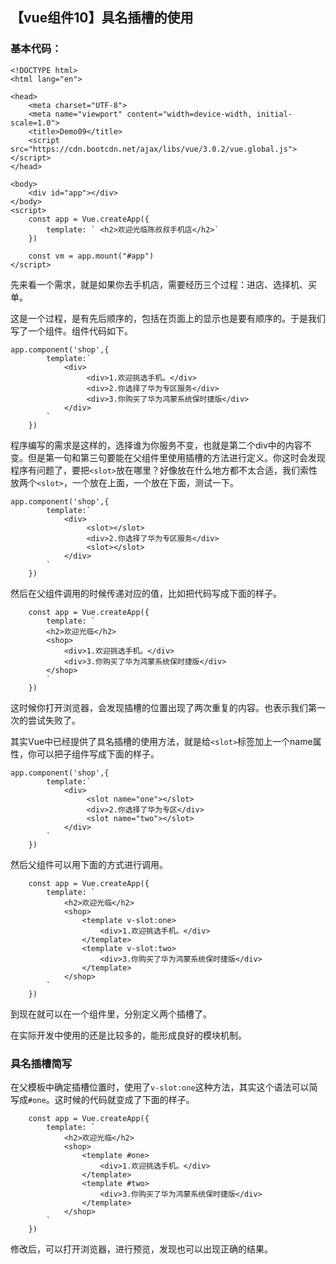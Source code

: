 ## 【vue组件10】具名插槽的使用

### 基本代码：

```vue
<!DOCTYPE html>
<html lang="en">

<head>
    <meta charset="UTF-8">
    <meta name="viewport" content="width=device-width, initial-scale=1.0">
    <title>Demo09</title>
    <script src="https://cdn.bootcdn.net/ajax/libs/vue/3.0.2/vue.global.js"></script>
</head>

<body>
    <div id="app"></div>
</body>
<script>
    const app = Vue.createApp({
        template: ` <h2>欢迎光临陈叔叔手机店</h2>`
    })

    const vm = app.mount("#app")
</script>
```

先来看一个需求，就是如果你去手机店，需要经历三个过程：进店、选择机、买单。

这是一个过程，是有先后顺序的，包括在页面上的显示也是要有顺序的。于是我们写了一个组件。组件代码如下。

```vue
app.component('shop',{
        template:`
            <div>
                 <div>1.欢迎挑选手机。</div>
                 <div>2.你选择了华为专区服务</div>
                 <div>3.你购买了华为鸿蒙系统保时捷版</div>
            </div>
        `
    })

```

程序编写的需求是这样的，选择谁为你服务不变，也就是第二个div中的内容不变。但是第一句和第三句要能在父组件里使用插槽的方法进行定义。你这时会发现程序有问题了，要把`<slot>`放在哪里？好像放在什么地方都不太合适，我们索性放两个`<slot>`，一个放在上面，一个放在下面，测试一下。

```vue
app.component('shop',{
        template:`
            <div>
                 <slot></slot>
                 <div>2.你选择了华为专区服务</div>
                 <slot></slot>
            </div>
        `
    })
```

然后在父组件调用的时候传递对应的值，比如把代码写成下面的样子。

```
    const app = Vue.createApp({
        template: ` 
        <h2>欢迎光临</h2>
        <shop>
        	<div>1.欢迎挑选手机。</div>
        	<div>3.你购买了华为鸿蒙系统保时捷版</div>
        </shop>
        `
    })
```

这时候你打开浏览器，会发现插槽的位置出现了两次重复的内容。也表示我们第一次的尝试失败了。

其实Vue中已经提供了具名插槽的使用方法，就是给`<slot>`标签加上一个name属性，你可以把子组件写成下面的样子。

```vue
app.component('shop',{
        template:`
            <div>
                 <slot name="one"></slot>
                 <div>2.你选择了华为专区</div>
                 <slot name="two"></slot>
            </div>
        `
    })
```

然后父组件可以用下面的方式进行调用。

```vue
    const app = Vue.createApp({
        template: ` 
        	<h2>欢迎光临</h2>
        	<shop>
		        <template v-slot:one>
					<div>1.欢迎挑选手机。</div>
		        </template>
		        <template v-slot:two>
					<div>3.你购买了华为鸿蒙系统保时捷版</div>
		        </template>
        	</shop>
        `
    })
```

到现在就可以在一个组件里，分别定义两个插槽了。

在实际开发中使用的还是比较多的，能形成良好的模块机制。

### 具名插槽简写

在父模板中确定插槽位置时，使用了`v-slot:one`这种方法，其实这个语法可以简写成`#one`。这时候的代码就变成了下面的样子。

```vue
    const app = Vue.createApp({
        template: ` 
        	<h2>欢迎光临</h2>
        	<shop>
		        <template #one>
					<div>1.欢迎挑选手机。</div>
		        </template>
		        <template #two>
					<div>3.你购买了华为鸿蒙系统保时捷版</div>
		        </template>
        	</shop>
        `
    })
```

修改后，可以打开浏览器，进行预览，发现也可以出现正确的结果。